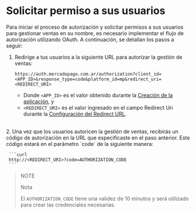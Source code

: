 # Solicitar permiso a sus usuarios 

Para iniciar el proceso de autorización y solicitar permisos a sus usuarios para gestionar ventas en su nombre, es necesario implementar el flujo de autorización utilizando OAuth. A continuación, se detallan los pasos a seguir:

 1. Redirige a tus usuarios a la siguiente URL para autorizar la gestión de ventas:
   
     ```curl
     https://auth.mercadopago.com.ar/authorization?client_id=<APP_ID>&response_type=code&platform_id=mp&redirect_uri=<REDIRECT_URI>
     ```
   
     - Donde `<APP_ID>` es el valor obtenido durante la [Creación de la aplicación](/developers/es/docs/split-payment/integration-configuration/create-application), y
     - `<REDIRECT_URI>` es el valor ingresado en el campo Redirect Uri durante la [Configuración del Redirect URL](/developers/es/docs/split-payment/integration-configuration/create-application).

 <br>
 2. Una vez que los usuarios autoricen la gestión de ventas, recibirás un código de autorización en la URL que especificaste en el paso anterior. Este código estará en el parámetro `code` de la siguiente manera:

     ```curl
     http://<REDIRECT_URI>?code=AUTHORIZATION_CODE
     ```

> NOTE
>
> Nota
>
> El `AUTHORIZATION_CODE` tiene una validez de 10 minutos y será utilizado para crear las credenciales necesarias. 
